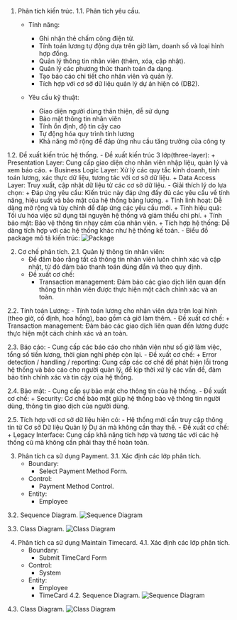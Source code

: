 1. Phân tích kiến trúc.
1.1. Phân tích yêu cầu.
    - Tính năng:
        + Ghi nhận thẻ chấm công điện tử.
        + Tính toán lương tự động dựa trên giờ làm, doanh số và loại hình hợp đồng.
        + Quản lý thông tin nhân viên (thêm, xóa, cập nhật).
        + Quản lý các phương thức thanh toán đa dạng.
        + Tạo báo cáo chi tiết cho nhân viên và quản lý.
        + Tích hợp với cơ sở dữ liệu quản lý dự án hiện có (DB2).

    - Yêu cầu kỹ thuật: 
        + Giao diện người dùng thân thiện, dễ sử dụng
        + Bảo mật thông tin nhân viên
        + Tính ổn định, độ tin cậy cao
        + Tự động hóa quy trình tính lương
        + Khả năng mở rộng để đáp ứng nhu cầu tăng trưởng của công ty  
        
1.2. Đề xuất kiến trúc hệ thống.
    - Đề xuất kiến trúc 3 lớp(three-layer):
        + Presentation Layer: Cung cấp giao diện cho nhân viên nhập liệu, quản lý và xem báo cáo.
        + Business Logic Layer: Xử lý các quy tắc kinh doanh, tính toán lương, xác thực dữ liệu, tương tác với cơ sở dữ liệu.
        + Data Access Layer: Truy xuất, cập nhật dữ liệu từ các cơ sở dữ liệu.
    - Giải thích lý do lựa chọn:
        + Đáp ứng yêu cầu: Kiến trúc này đáp ứng đầy đủ các yêu cầu về tính năng, hiệu suất và bảo mật của hệ thống bảng lương.
        + Tính linh hoạt: Dễ dàng mở rộng và tùy chỉnh để đáp ứng các yêu cầu mới.
        + Tính hiệu quả: Tối ưu hóa việc sử dụng tài nguyên hệ thống và giảm thiểu chi phí.
        + Tính bảo mật: Bảo vệ thông tin nhạy cảm của nhân viên.
        + Tích hợp hệ thống: Dễ dàng tích hợp với các hệ thống khác như hệ thống kế toán.
    - Biểu đồ package mô tả kiến trúc:
        ![Package](https://www.planttext.com/api/plantuml/png/T591RW8n3Bpd5L7kNFg02YWjgWHIoweFi8m5KRF9okiWBQWlwu4dyOMci8Ymk-Je6S-CxPn-Z-DQW2MMJbM0tx0XRRxUZJuedHuwg6jjbc2zVWjSchpwMbOkD4HzP4LLO6dhF-gcF8srzPGeYx2ns77vW8Q3So_WC3gGm8DkI_19YWVyvkI9Btsvvmm4z0GnsNOCYyz5GRmZ_gUqZ1oVJPzo91SjS4lhw5AEmHbky7qNOMGhJQTf4cLBNYo2sE1D5mfizosInCxN6OsUUyjKlUsUMVdu3oXPsWU4Qsur9hzEV-KF003__mC0)

2. Cơ chế phân tích.
2.1. Quản lý thông tin nhân viên:
    - Để đảm bảo rằng tất cả thông tin nhân viên luôn chính xác và cập nhật, từ đó đảm bảo thanh toán đúng đắn và theo quy định.
    - Đề xuất cơ chế:
        + Transaction management: Đảm bảo các giao dịch liên quan đến thông tin nhân viên được thực hiện một cách chính xác và an toàn.

2.2. Tính toán Lương:
    - Tính toán lương cho nhân viên dựa trên loại hình (theo giờ, cố định, hoa hồng), bao gồm cả giờ làm thêm.
    - Đề xuất cơ chế:
        + Transaction management: Đảm bảo các giao dịch liên quan đến lương được thực hiện một cách chính xác và an toàn.

2.3. Báo cáo: 
    - Cung cấp các báo cáo cho nhân viên như số giờ làm việc, tổng số tiền lương, thời gian nghỉ phép còn lại.
    - Đề xuất cơ chế:
        + Error detection / handling / reporting: Cung cấp các cơ chế để phát hiện lỗi trong hệ thống và báo cáo cho người quản lý, 
                                                    để kịp thời xử lý các vấn đề, đảm bảo tính chính xác và tin cậy của hệ thống.

2.4. Bảo mật: 
    - Cung cấp sự bảo mật cho thông tin của hệ thống.
    - Đề xuất cơ chế:
        + Security: Cơ chế bảo mật giúp hệ thống bảo vệ thông tin người dùng, thông tin giao dịch của người dùng.

2.5. Tích hợp với cơ sở dữ liệu hiện có:
    - Hệ thống mới cần truy cập thông tin từ Cơ sở Dữ liệu Quản lý Dự án mà không cần thay thế.
    - Đề xuất cơ chế:
        + Legacy Interface: Cung cấp khả năng tích hợp và tương tác với các hệ thống cũ mà không cần phải thay thế hoàn toàn.

3. Phân tích ca sử dụng Payment.
3.1. Xác định các lớp phân tích.
    - Boundary:  
        + Select Payment Method Form.
    - Control: 
        + Payment Method Control.
    - Entity: 
        + Employee

3.2. Sequence Diagram.
![Sequence Diagram](https://www.planttext.com/api/plantuml/png/b9DDJiCm48NtFiMeAv3A1Rf0bVZPKLLK761YJubLssFi2IXdOy6Hk09nIoHQ4aYpIppplVV6ay_tZsKMJD9ufr0B9xZpqN5Bf2fkWi7KmeOSQLbZwod80qdDvfwJLvg397PmT79p-AXKpu6hwp720XxffQ4i80nvNmFnK0H-NwL6EWjqI7O1cqZQRjiJ3d0Koo6heQO2wzqkuDRcw70C01VHwXqqSGuUhPk3iQdODXGvMxcSc7ip61QTzAbwMPjXzgquKz0z_mTOCQ0njjX51pPiEqKiRv2wQNTsZIANQKYfH9egqrzTwR7XkMWcoddVFMa6wyIlrj0lm9YvuqcVQxF2i8E0dW230TIwssw1qFYAqlcU_wHHC6h2eZr5Wq90lUxFctgpKeEkELCuNP9bXoz_wnS0003__mC0)



3.3. Class Diagram. 
![Class Diagram]([https://www.planttext.com/api/plantuml/png/f991JWCn34NtEOKlC1SOeQg5WeJKLaYLsBk9eL4JPnHxX2h4oLXm9AxG0AEedROhihFzdF_jvFlpQogAMViOZ0qe0ciAPFK9zv5ObwJRv1vIZl1ke9m6Nahmw5fOQ_RyEYIxOrnQM7ZHcpzYCY1UdZ7uqdYRKY1ays46nHEjkyIQKwXoyck7t0aqKe_eGubcpcKI6HKtoBiLHXgbqThKiwxwkA5SQzNJVUn2sXDL7pGapaRdyxkx_tYTanP4ZYrTUvAckRox5ZmhPRGgyEPrQovIfRjEsKBVELGICoLsFv_X0000__y30000](https://www.planttext.com/api/plantuml/png/f95B2i8m48RtEKKkq0k8Y6yGL8I2-x4PDPX7oKmNHJoP2u_a5OnQgjR7nkpcdp_vlycSZwSkCGGkh16P0IAPei6C5r1QT3n3tderzi7AlP3n978TYubgoPI3TfjAp9_jr99JJTo-EpgLHTCIZ8uN-zuR12SEeafyoHfuny6REevkEAXUJ8rq2zh4ggTKGA96SmLkDmUB3Hcop1UEvuLTOQXxDTF8viQNY3K7LiBRwExzxVmVrY5ojD0pqhUL9Cc3yvVfqmUBBZfrtVe5003__mC0))

4. Phân tích ca sử dụng Maintain Timecard.
4.1. Xác định các lớp phân tích.
    - Boundary:  
        + Submit TimeCard Form
    - Control: 
        + System    
    - Entity: 
        + Employee
        + TimeCard
4.2. Sequence Diagram.
![Sequence Diagram](https://www.planttext.com/api/plantuml/png/X9DDJiCm48NtFiLSe1Ve0XKLsB4XYFtKcJPM7Hl6uvQSZGL7uWfCqeJq9orPH8hopVFpy_FFr_SY2RBasXkq4XaUwtSV6oApYZcKo0qKULKxUNKrBP7BfyYriJ48Hmz5auHgGq6SD30WnWmYCBlhcJcyq4Uc960pimw0A6rR-W2qw23GmiAETdH9evUEQp-WZ9GWH07wT4aCw3EbjcH28GYq7tKe7Ayy69x3Wqll7fiHl4dP2dcZohbU4QVJVL_4DeU2F5avcm8C9UWUYQ6AMLKk9uzpB51ZaRy4K70omGxhLAdiTV-rDnoHH4ZTxwD3kktfd9umT9-IsuHUMAYpJfFaiiAWyMWn9QVHZCvCuc_eNQjrs2NW1br8vo5tlUb95riRrb9Aw-oljaOxg4gzwZxoLZslzOOGskfK_Qh4oLbTfPvnIw0LBMSn-CQGJtHiTOtEq_dqMCMYYdlOZJWnH-xgRHRwRc_sBm000F__0m00)


4.3. Class Diagram. 
![Class Diagram](https://www.planttext.com/api/plantuml/png/R9BFQiCm3CRlVWgJOo5XlVPKjcviiCEWetUbqJQ3_nHRXfRH9-kXZxHNc1BifCGrnk2Vq2Vfi_ykrtKWy1ID5diD8SXjR8sYJsNm2NptuhoHlqBogkKNNzwwbToIL_OxGHLse1NJH-SqWXLdaPLEWN3AtaVlqT8625UoFnCtS7nrqOSFzBoLOwcDYwt6IUdP7BGx8OvQc43HZGM3CuG6b9wn7oxuhdZEibQUVAn52HIr1kEAST1s1Gk3fuHt8WGKmqoO784UFBbjxyx3r7KoMIIl6MIlRb3E4QEFrRBg0zL3qoogARxcvlkVy0y00F__0m00)
